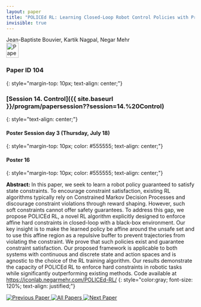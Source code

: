 ```yaml
---
layout: paper
title: "POLICEd RL: Learning Closed-Loop Robot Control Policies with Provable Satisfaction of Hard Constraints"
invisible: true
---
```

<div class="paper-authors">
<div class="paper-author-box">
    <div class="paper-author-name">Jean-Baptiste Bouvier, Kartik Nagpal, Negar Mehr</div>
    <div class="paper-author-uni"></div>
</div>

</div><div class="paper-pdf">
                <div> <a href="https://enriquecoronadozu.github.io/rssproceedings2024/rss20/p104.pdf"><img src="{{ site.baseurl }}/images/paper_link.png" alt="Paper Website" width = "33"  height = "40"/></a> </div>
                </div>

### Paper ID 104
{: style="margin-top: 10px; text-align: center;"}

### [Session 14. Control]({{ site.baseurl }}/program/papersession??session=14.%20Control)
{: style="text-align: center;"}

#### Poster Session day 3 (Thursday, July 18)
{: style="margin-top: 10px; color: #555555; text-align: center;"}

#### Poster 16
{: style="margin-top: 10px; color: #555555; text-align: center;"}

<b style="color: black;">Abstract: </b>In this paper, we seek to learn a robot policy guaranteed to satisfy state constraints. To encourage constraint satisfaction, existing RL algorithms typically rely on Constrained Markov Decision Processes and discourage constraint violations through reward shaping. However, such soft constraints cannot offer safety guarantees. To address this gap, we propose POLICEd RL, a novel RL algorithm explicitly designed to enforce affine hard constraints in closed-loop with a black-box environment. Our key insight is to make the learned policy be affine around the unsafe set and to use this affine region as a repulsive buffer to prevent trajectories from violating the constraint. We prove that such policies exist and guarantee constraint satisfaction. Our proposed framework is applicable to both systems with continuous and discrete state and action spaces and is agnostic to the choice of the RL training algorithm. Our results demonstrate the capacity of POLICEd RL to enforce hard constraints in robotic tasks while significantly outperforming existing methods. Code available at https://iconlab.negarmehr.com/POLICEd-RL/
{: style="color:gray; font-size: 120%; text-align: justified;"}


<div class="paper-menu">
<a href="{{ site.baseurl }}/program/papers/103/"> <img src="{{ site.baseurl }}/images/previous_paper_icon.png" alt="Previous Paper" title="Previous Paper"/> </a>
<a href="{{ site.baseurl }}/program/papers"><img src="{{ site.baseurl }}/images/overview_icon.png" alt="All Papers" title="All Papers"/> </a>
<a href="{{ site.baseurl }}/program/papers/105/"> <img src="{{ site.baseurl }}/images/next_paper_icon.png" alt="Next Paper" title="Next Paper"/> </a>

</div>
